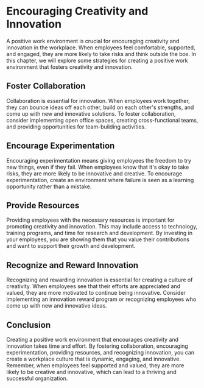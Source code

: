 # Encouraging Creativity and Innovation

A positive work environment is crucial for encouraging creativity and innovation in the workplace. When employees feel comfortable, supported, and engaged, they are more likely to take risks and think outside the box. In this chapter, we will explore some strategies for creating a positive work environment that fosters creativity and innovation.

Foster Collaboration
--------------------

Collaboration is essential for innovation. When employees work together, they can bounce ideas off each other, build on each other's strengths, and come up with new and innovative solutions. To foster collaboration, consider implementing open office spaces, creating cross-functional teams, and providing opportunities for team-building activities.

Encourage Experimentation
-------------------------

Encouraging experimentation means giving employees the freedom to try new things, even if they fail. When employees know that it's okay to take risks, they are more likely to be innovative and creative. To encourage experimentation, create an environment where failure is seen as a learning opportunity rather than a mistake.

Provide Resources
-----------------

Providing employees with the necessary resources is important for promoting creativity and innovation. This may include access to technology, training programs, and time for research and development. By investing in your employees, you are showing them that you value their contributions and want to support their growth and development.

Recognize and Reward Innovation
-------------------------------

Recognizing and rewarding innovation is essential for creating a culture of creativity. When employees see that their efforts are appreciated and valued, they are more motivated to continue being innovative. Consider implementing an innovation reward program or recognizing employees who come up with new and innovative ideas.

Conclusion
----------

Creating a positive work environment that encourages creativity and innovation takes time and effort. By fostering collaboration, encouraging experimentation, providing resources, and recognizing innovation, you can create a workplace culture that is dynamic, engaging, and innovative. Remember, when employees feel supported and valued, they are more likely to be creative and innovative, which can lead to a thriving and successful organization.
